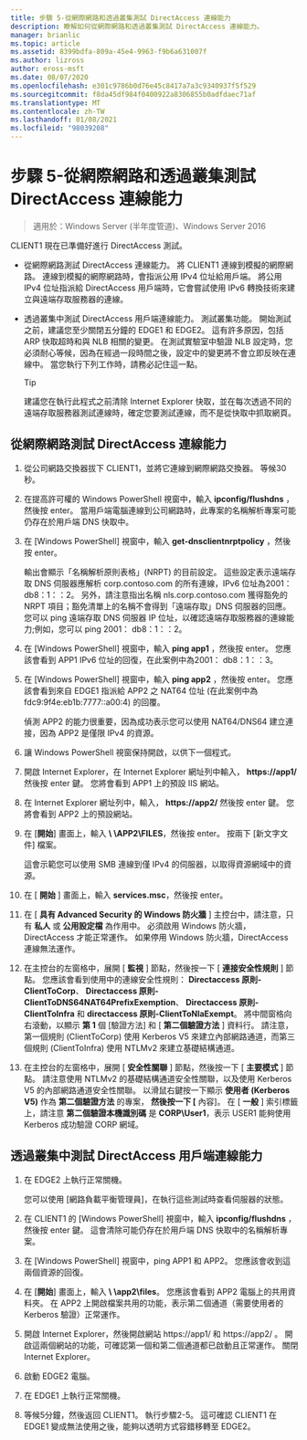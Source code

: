 ```yaml
---
title: 步驟 5-從網際網路和透過叢集測試 DirectAccess 連線能力
description: 瞭解如何從網際網路和透過叢集測試 DirectAccess 連線能力。
manager: brianlic
ms.topic: article
ms.assetid: 8399bdfa-809a-45e4-9963-f9b6a631007f
ms.author: lizross
author: eross-msft
ms.date: 08/07/2020
ms.openlocfilehash: e301c9786b0d76e45c8417a7a3c9340937f5f529
ms.sourcegitcommit: f8da45df984f0400922a8306855b0adfdaec71af
ms.translationtype: MT
ms.contentlocale: zh-TW
ms.lasthandoff: 01/08/2021
ms.locfileid: "98039208"
---
```

# <a name="step-5-test-directaccess-connectivity-from-the-internet-and-through-the-cluster"></a>步驟 5-從網際網路和透過叢集測試 DirectAccess 連線能力

>適用於：Windows Server (半年度管道)、Windows Server 2016

CLIENT1 現在已準備好進行 DirectAccess 測試。

- 從網際網路測試 DirectAccess 連線能力。 將 CLIENT1 連線到模擬的網際網路。 連線到模擬的網際網路時，會指派公用 IPv4 位址給用戶端。 將公用 IPv4 位址指派給 DirectAccess 用戶端時，它會嘗試使用 IPv6 轉換技術來建立與遠端存取服務器的連線。

- 透過叢集中測試 DirectAccess 用戶端連線能力。 測試叢集功能。 開始測試之前，建議您至少關閉五分鐘的 EDGE1 和 EDGE2。 這有許多原因，包括 ARP 快取超時和與 NLB 相關的變更。 在測試實驗室中驗證 NLB 設定時，您必須耐心等候，因為在經過一段時間之後，設定中的變更將不會立即反映在連線中。 當您執行下列工作時，請務必記住這一點。

    > [!TIP]
    > 建議您在執行此程式之前清除 Internet Explorer 快取，並在每次透過不同的遠端存取服務器測試連線時，確定您要測試連線，而不是從快取中抓取網頁。

## <a name="test-directaccess-connectivity-from-the-internet"></a>從網際網路測試 DirectAccess 連線能力

1. 從公司網路交換器拔下 CLIENT1，並將它連線到網際網路交換器。 等候30秒。

2. 在提高許可權的 Windows PowerShell 視窗中，輸入 **ipconfig/flushdns** ，然後按 enter。 當用戶端電腦連線到公司網路時，此專案的名稱解析專案可能仍存在於用戶端 DNS 快取中。

3. 在 [Windows PowerShell] 視窗中，輸入 **get-dnsclientnrptpolicy** ，然後按 enter。

   輸出會顯示「名稱解析原則表格」(NRPT) 的目前設定。 這些設定表示遠端存取 DNS 伺服器應解析 corp.contoso.com 的所有連線，IPv6 位址為2001： db8：1：：2。 另外，請注意指出名稱 nls.corp.contoso.com 獲得豁免的 NRPT 項目；豁免清單上的名稱不會得到「遠端存取」DNS 伺服器的回應。 您可以 ping 遠端存取 DNS 伺服器 IP 位址，以確認遠端存取服務器的連線能力;例如，您可以 ping 2001： db8：1：：2。

4. 在 [Windows PowerShell] 視窗中，輸入 **ping app1** ，然後按 enter。 您應該會看到 APP1 IPv6 位址的回復，在此案例中為2001： db8：1：：3。

5. 在 [Windows PowerShell] 視窗中，輸入 **ping app2** ，然後按 enter。 您應該會看到來自 EDGE1 指派給 APP2 之 NAT64 位址 (在此案例中為 fdc9:9f4e:eb1b:7777::a00:4) 的回覆。

   偵測 APP2 的能力很重要，因為成功表示您可以使用 NAT64/DNS64 建立連接，因為 APP2 是僅限 IPv4 的資源。

6. 讓 Windows PowerShell 視窗保持開啟，以供下一個程式。

7. 開啟 Internet Explorer，在 Internet Explorer 網址列中輸入， **https://app1/** 然後按 enter 鍵。 您將會看到 APP1 上的預設 IIS 網站。

8. 在 Internet Explorer 網址列中，輸入， **https://app2/** 然後按 enter 鍵。 您將會看到 APP2 上的預設網站。

9. 在 [**開始**] 畫面上，輸入 <strong> \\ \APP2\FILES</strong>，然後按 enter。 按兩下 [新文字文件] 檔案。

    這會示範您可以使用 SMB 連線到僅 IPv4 的伺服器，以取得資源網域中的資源。

10. 在 [ **開始** ] 畫面上，輸入 **services.msc**，然後按 enter。

11. 在 [ **具有 Advanced Security 的 Windows 防火牆** ] 主控台中，請注意，只有 **私人** 或 **公用設定檔** 為作用中。 必須啟用 Windows 防火牆，DirectAccess 才能正常運作。 如果停用 Windows 防火牆，DirectAccess 連線無法運作。

12. 在主控台的左窗格中，展開 [ **監視** ] 節點，然後按一下 [ **連接安全性規則** ] 節點。 您應該會看到使用中的連線安全性規則： **Directaccess 原則-ClientToCorp**、 **Directaccess 原則-ClientToDNS64NAT64PrefixExemption**、 **Directaccess 原則-ClientToInfra** 和 **directaccess 原則-ClientToNlaExempt**。 將中間窗格向右滾動，以顯示 **第 1** 個 [驗證方法] 和 [ **第二個驗證方法** ] 資料行。 請注意，第一個規則 (ClientToCorp) 使用 Kerberos V5 來建立內部網路通道，而第三個規則 (ClientToInfra) 使用 NTLMv2 來建立基礎結構通道。

13. 在主控台的左窗格中，展開 [ **安全性關聯** ] 節點，然後按一下 [ **主要模式** ] 節點。 請注意使用 NTLMv2 的基礎結構通道安全性關聯，以及使用 Kerberos V5 的內部網路通道安全性關聯。 以滑鼠右鍵按一下顯示 **使用者 (Kerberos V5)** 作為 **第二個驗證方法** 的專案， **然後按一下 [** 內容]。 在 [ **一般** ] 索引標籤上，請注意 **第二個驗證本機識別碼** 是 **CORP\User1**，表示 USER1 能夠使用 Kerberos 成功驗證 CORP 網域。

## <a name="test-directaccess-client-connectivity-through-the-cluster"></a>透過叢集中測試 DirectAccess 用戶端連線能力

1. 在 EDGE2 上執行正常關機。

   您可以使用 [網路負載平衡管理員]，在執行這些測試時查看伺服器的狀態。

2. 在 CLIENT1 的 [Windows PowerShell] 視窗中，輸入 **ipconfig/flushdns** ，然後按 enter 鍵。 這會清除可能仍存在於用戶端 DNS 快取中的名稱解析專案。

3. 在 [Windows PowerShell] 視窗中，ping APP1 和 APP2。 您應該會收到這兩個資源的回復。

4. 在 [**開始**] 畫面上，輸入 <strong> \\ \app2\files</strong>。 您應該會看到 APP2 電腦上的共用資料夾。 在 APP2 上開啟檔案共用的功能，表示第二個通道（需要使用者的 Kerberos 驗證）正常運作。

5. 開啟 Internet Explorer，然後開啟網站 https://app1/ 和 https://app2/ 。 開啟這兩個網站的功能，可確認第一個和第二個通道都已啟動且正常運作。 關閉 Internet Explorer。

6. 啟動 EDGE2 電腦。

7. 在 EDGE1 上執行正常關機。

8. 等候5分鐘，然後返回 CLIENT1。 執行步驟2-5。 這可確認 CLIENT1 在 EDGE1 變成無法使用之後，能夠以透明方式容錯移轉至 EDGE2。
